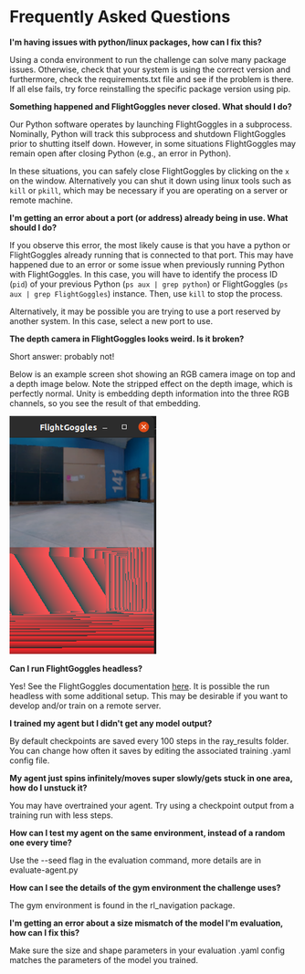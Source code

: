 # Frequently Asked Questions

**I'm having issues with python/linux packages, how can I fix this?**

Using a conda environment to run the challenge can solve many package issues. Otherwise, check that your system is using the correct version and furthermore, check the requirements.txt file and see if the problem is there. If all else fails, try force reinstalling the specific package version using pip.

__Something happened and FlightGoggles never closed. What should I do?__

Our Python software operates by launching FlightGoggles in a subprocess.
Nominally, Python will track this subprocess and shutdown FlightGoggles prior to shutting itself down.
However, in some situations FlightGoggles may remain open after closing Python (e.g., an error in Python).

In these situations, you can safely close FlightGoggles by clicking on the `x` on the window.
Alternatively you can shut it down using linux tools such as `kill` or `pkill`, which may be necessary if you are operating on a server or remote machine.

__I'm getting an error about a port (or address) already being in use. What should I do?__

If you observe this error, the most likely cause is that you have a python or FlightGoggles already running that is connected to that port.
This may have happened due to an error or some issue when previously running Python with FlightGoggles.
In this case, you will have to identify the process ID (`pid`) of your previous Python (`ps aux | grep python`) or FlightGoggles (`ps aux | grep FlightGoggles`) instance.
Then, use `kill` to stop the process.

Alternatively, it may be possible you are trying to use a port reserved by another system.
In this case, select a new port to use.

__The depth camera in FlightGoggles looks weird. Is it broken?__

Short answer: probably not! 

Below is an example screen shot showing an RGB camera image on top and a depth image below.
Note the stripped effect on the depth image, which is perfectly normal.
Unity is embedding depth information into the three RGB channels, so you see the result of that embedding.

![FlightGoggles Image](images/flight-goggles-depth-example.png)

__Can I run FlightGoggles headless?__

Yes! See the FlightGoggles documentation [here](https://flightgoggles-documentation.scrollhelp.site/fg/headless-ubuntu-server-e-g-aws).
It is possible the run headless with some additional setup.
This may be desirable if you want to develop and/or train on a remote server.

**I trained my agent but I didn't get any model output?**

By default checkpoints are saved every 100 steps in the ray_results folder. You can change how often it saves by editing the associated training .yaml config file.

**My agent just spins infinitely/moves super slowly/gets stuck in one area, how do I unstuck it?**

You may have overtrained your agent. Try using a checkpoint output from a training run with less steps.

**How can I test my agent on the same environment, instead of a random one every time?**

Use the --seed flag in the evaluation command, more details are in evaluate-agent.py

**How can I see the details of the gym environment the challenge uses?**

The gym environment is found in the rl_navigation package.

**I'm getting an error about a size mismatch of the model I'm evaluation, how can I fix this?**

Make sure the size and shape parameters in your evaluation .yaml config matches the parameters of the model you trained.

